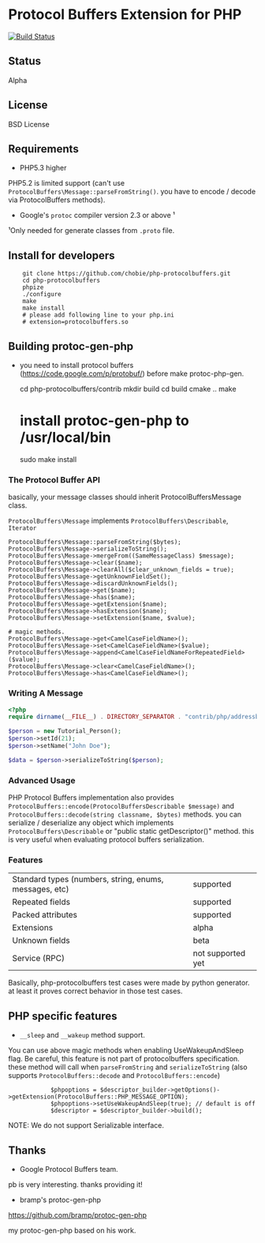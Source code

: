 Protocol Buffers Extension for PHP
==================================

[![Build Status](https://secure.travis-ci.org/chobie/php-protocolbuffers.png)](http://travis-ci.org/chobie/php-protocolbuffers)

## Status

Alpha

## License

BSD License

## Requirements

* PHP5.3 higher

PHP5.2 is limited support (can't use `ProtocolBuffers\Message::parseFromString()`. you have to encode / decode via ProtocolBuffers methods).

* Google's `protoc` compiler version 2.3 or above ¹

 ¹Only needed for generate classes from `.proto` file.


## Install for developers

````
    git clone https://github.com/chobie/php-protocolbuffers.git
    cd php-protocolbuffers
    phpize
    ./configure
    make
    make install
    # please add following line to your php.ini
    # extension=protocolbuffers.so
````

## Building protoc-gen-php

* you need to install protocol buffers (https://code.google.com/p/protobuf/)  before make protoc-php-gen.

    cd php-protocolbuffers/contrib
    mkdir build
    cd build
    cmake ..
    make
    # install protoc-gen-php to /usr/local/bin
    sudo make install

### The Protocol Buffer API

basically, your message classes should inherit ProtocolBuffersMessage class.

`ProtocolBuffers\Message` implements `ProtocolBuffers\Describable`, `Iterator`

````
ProtocolBuffers\Message::parseFromString($bytes);
ProtocolBuffers\Message->serializeToString();
ProtocolBuffers\Message->mergeFrom((SameMessageClass) $message);
ProtocolBuffers\Message->clear($name);
ProtocolBuffers\Message->clearAll($clear_unknown_fields = true);
ProtocolBuffers\Message->getUnknownFieldSet();
ProtocolBuffers\Message->discardUnknownFields();
ProtocolBuffers\Message->get($name);
ProtocolBuffers\Message->has($name);
ProtocolBuffers\Message->getExtension($name);
ProtocolBuffers\Message->hasExtension($name);
ProtocolBuffers\Message->setExtension($name, $value);

# magic methods.
ProtocolBuffers\Message->get<CamelCaseFieldName>();
ProtocolBuffers\Message->set<CamelCaseFieldName>($value);
ProtocolBuffers\Message->append<CamelCaseFieldNameForRepeatedField>($value);
ProtocolBuffers\Message->clear<CamelCaseFieldName>();
ProtocolBuffers\Message->has<CamelCaseFieldName>();
````

### Writing A Message

````php
<?php
require dirname(__FILE__) . DIRECTORY_SEPARATOR . "contrib/php/addressbook.proto.php";

$person = new Tutorial_Person();
$person->setId(21);
$person->setName("John Doe");

$data = $person->serializeToString($person);
````
### Advanced Usage

PHP Protocol Buffers implementation also provides `ProtocolBuffers::encode(ProtocolBuffersDescribable $message)` and `ProtocolBuffers::decode(string classname, $bytes)` methods.
you can serialize / deserialize any object which implements `ProtocolBuffers\Describable` or "public static getDescriptor()" method. this is very useful when
evaluating protocol buffers serialization.


### Features

<table>
  <tr>
    <td>Standard types (numbers, string, enums, messages, etc)</td><td>supported</td>
  </tr>
  <tr>
    <td>Repeated fields</td><td>supported</td>
  </tr>
  <tr>
    <td>Packed attributes</td><td>supported</td>
  </tr>
  <tr>
    <td>Extensions</td><td>alpha</td>
  </tr>
  <tr>
    <td>Unknown fields</td><td>beta</td>
  </tr>
  <tr>
    <td>Service (RPC)</td><td>not supported yet</td>
  </tr>
</table>

Basically, php-protocolbuffers test cases were made by python generator.
at least it proves correct behavior in those test cases.

## PHP specific features

* `__sleep` and `__wakeup` method support.

You can use above magic methods when enabling UseWakeupAndSleep flag. Be careful, this feature is not part of protocolbuffers specification.
these method will call when `parseFromString` and `serializeToString` (also supports `ProtocolBuffers::decode` and `ProtocolBuffers::encode`)


````
            $phpoptions = $descriptor_builder->getOptions()->getExtension(ProtocolBuffers::PHP_MESSAGE_OPTION);
            $phpoptions->setUseWakeupAndSleep(true); // default is off
            $descriptor = $descriptor_builder->build();
````

NOTE: We do not support Serializable interface.

## Thanks

- Google Protocol Buffers team.

pb is very interesting. thanks providing it!

- bramp's protoc-gen-php

https://github.com/bramp/protoc-gen-php

my protoc-gen-php based on his work.
